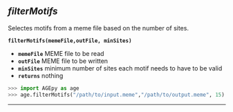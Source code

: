 ## ___filterMotifs___

Selectes motifs from a meme file based on the number of sites.

**`filterMotifs(memeFile,outFile, minSites)`**

* **`memeFile`** MEME file to be read
* **`outFile`** MEME file to be written
* **`minSites`** minimum number of sites each motif needs to have to be valid
* **`returns`** nothing

```python
>>> import AGEpy as age
>>> age.filterMotifs("/path/to/input.meme","/path/to/output.meme", 15)
```
___
